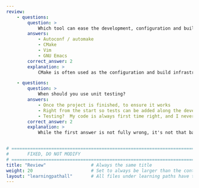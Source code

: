 ```yaml
---
review:
    - questions:
        question: >
            Which tool can ease the development, configuration and build of your C++ project on different platforms?
        answers:
            - Autoconf / automake
            - CMake
            - Vim
            - GNU Emacs
        correct_answer: 2
        explanation: >
            CMake is often used as the configuration and build infrastructure, from small projects to the largest, like [LLVM](https://www.llvm.org) or [Qt](https://www.qt.io/). Vim and GNU Emacs are very powerful text editors (and more). Autoconf and automake are tools that were achieving a similar goal across \*nix platforms.

    - questions:
        question: >
            When should you use unit testing?
        answers:
            - Once the project is finished, to ensure it works
            - Right from the start so tests can be added along the development and ensure it works bottom up.
            - Testing?  My code is always first time right, and I never introduce bugs!
        correct_answer: 2
        explanation: >
            While the first answer is not fully wrong, it's not that bad if a program has tests, the second approach is the best as it's much easier to add test along the way at the time the functionality is developed.


# ================================================================================
#       FIXED, DO NOT MODIFY
# ================================================================================
title: "Review"                 # Always the same title
weight: 20                      # Set to always be larger than the content in this path
layout: "learningpathall"       # All files under learning paths have this same wrapper
---
```

